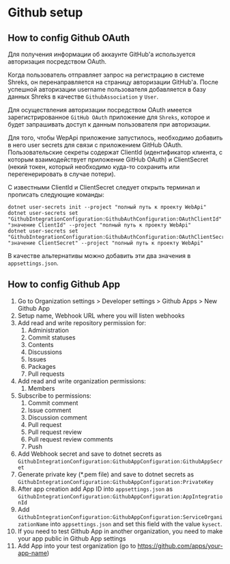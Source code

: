 # Github setup

## How to config Github OAuth

Для получения информации об аккаунте GitHub'а используется авторизация посредством OAuth.

Когда пользователь отправляет запрос на регистрацию в системе Shreks, он перенаправляется на страницу авторизации
GitHub'а. После успешной авторизации username пользователя добавляется в базу данных Shreks в
качестве `GithubAssociation` у `User`.

Для осуществления авторизации посредством OAuth имеется зарегистрированное `GitHub OAuth` приложение для `Shreks`,
которое и будет запрашивать доступ к данным пользователя при авторизации.

Для того, чтобы WepApi приложение запустилось, необходимо добавить в него user secrets для связи с приложением GitHub
OAuth. Пользовательские секреты содержат ClientId (идентификатор клиента, с которым взаимодействует приложение GitHub
OAuth) и ClientSecret (некий токен, который необходимо куда-то сохранить или перегенерировать в случае потери).

С известными ClientId и ClientSecret следует открыть терминал и прописать следующие команды:

```
dotnet user-secrets init --project "полный путь к проекту WebApi"
dotnet user-secrets set "GithubIntegrationConfiguration:GithubAuthConfiguration:OAuthClientId" "значение ClientId" --project "полный путь к проекту WebApi"
dotnet user-secrets set "GithubIntegrationConfiguration:GithubAuthConfiguration:OAuthClientSecret" "значение ClientSecret" --project "полный путь к проекту WebApi"
```

В качестве альтернативы можно добавить эти два значения в `appsettings.json`.

## How to config Github App

1. Go to Organization settings > Developer settings > Github Apps > New Github App
2. Setup name, Webhook URL where you will listen webhooks
3. Add read and write repository permission for:
    1. Administration
    2. Commit statuses
    3. Contents
    4. Discussions
    5. Issues
    6. Packages
    7. Pull requests
4. Add read and write organization permissions:
    1. Members
5. Subscribe to permissions:
    1. Commit comment
    2. Issue comment
    3. Discussion comment
    4. Pull request
    5. Pull request review
    6. Pull request review comments
    7. Push
6. Add Webhook secret and save to dotnet secrets
   as `GithubIntegrationConfiguration:GithubAppConfiguration:GithubAppSecret`
7. Generate private key (*.pem file) and save to dotnet secrets
   as `GithubIntegrationConfiguration:GithubAppConfiguration:PrivateKey`
8. After app creation add App ID into `appsettings.json`
   as `GithubIntegrationConfiguration:GithubAppConfiguration:AppIntegrationId`
9. Add `GithubIntegrationConfiguration:GithubAppConfiguration:ServiceOrganizationName` into `appsettings.json` and set
   this field with the value `kysect`.
10. If you need to test Github App in another organization, you need to make your app public in Github App settings
11. Add App into your test organization (go to https://github.com/apps/your-app-name)
